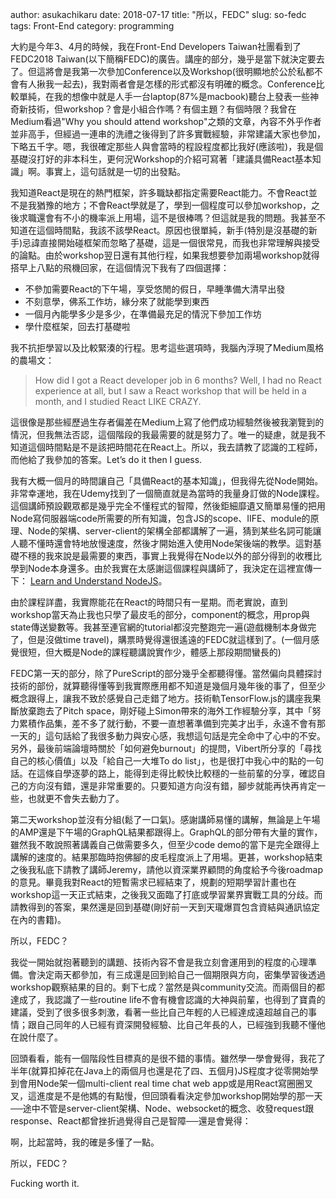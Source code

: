 author: asukachikaru
date: 2018-07-17
title: "所以，FEDC"
slug: so-fedc
tags: Front-End
category: programming

大約是今年3、4月的時候，我在Front-End Developers Taiwan社團看到了FEDC2018 Taiwan(以下簡稱FEDC)的廣告。講座的部分，幾乎是當下就決定要去了。但這將會是我第一次參加Conference以及Workshop(很明顯地於公於私都不會有人揪我一起去)，我對兩者會是怎樣的形式都沒有明確的概念。Conference比較單純，在我的想像中就是人手一台laptop(87%是macbook)聽台上發表一些神奇新技術，但workshop？會是小組合作嗎？有個主題？有個時限？我曾在Medium看過"Why you should attend workshop"之類的文章，內容不外乎作者並非高手，但經過一連串的洗禮之後得到了許多實戰經驗，非常建議大家也參加，下略五千字。嗯，我很確定那些人與會當時的程設程度都比我好(應該啦)，我是個基礎沒打好的非本科生，更何況Workshop的介紹可寫著「建議具備React基本知識」啊。事實上，這句話就是一切的出發點。

我知道React是現在的熱門框架，許多職缺都指定需要React能力。不會React並不是我猶豫的地方；不會React學就是了，學到一個程度可以參加workshop，之後求職還會有不小的機率派上用場，這不是很棒嗎？但這就是我的問題。我甚至不知道在這個時間點，我該不該學React。原因也很單純，新手(特別是沒基礎的新手)忌諱直接開始碰框架而忽略了基礎，這是一個很常見，而我也非常理解與接受的論點。由於workshop翌日還有其他行程，如果我想要參加兩場workshop就得搭早上八點的飛機回家，在這個情況下我有了四個選擇：

* 不參加需要React的下午場，享受悠閒的假日，早睡準備大清早出發
* 不刻意學，佛系工作坊，緣分來了就能學到東西
* 一個月內能學多少是多少，在準備最充足的情況下參加工作坊
* 學什麼框架，回去打基礎啦

我不抗拒學習以及比較緊湊的行程。思考這些選項時，我腦內浮現了Medium風格的農場文：
> How did I got a React developer job in 6 months? Well, I had no React experience at all, but I saw a React workshop that will be held in a month, and I studied React LIKE CRAZY. 

這很像是那些經歷過生存者偏差在Medium上寫了他們成功經驗然後被我瀏覽到的情況，但我無法否認，這個階段的我最需要的就是努力了。唯一的疑慮，就是我不知道這個時間點是不是該把時間花在React上。所以，我去請教了認識的工程師，而他給了我參加的答案。Let’s do it then I guess.

我有大概一個月的時間讓自己「具備React的基本知識」，但我得先從Node開始。非常幸運地，我在Udemy找到了一個簡直就是為當時的我量身訂做的Node課程。這個講師預設觀眾都是幾乎完全不懂程式的智障，然後鉅細靡遺又簡單易懂的把用Node寫伺服器端code所需要的所有知識，包含JS的scope、IIFE、module的原理、Node的架構、server-client的架構全部都講解了一遍，猜到某些名詞可能讓人聽不懂時還會特地放慢速度，然後才開始進入使用Node架後端的教學。這對基礎不穩的我來說是最需要的東西，事實上我覺得在Node以外的部分得到的收穫比學到Node本身還多。由於我實在太感謝這個課程與講師了，我決定在這裡宣傳一下： [Learn and Understand NodeJS](https://www.udemy.com/understand-nodejs/)。

由於課程詳盡，我實際能花在React的時間只有一星期。而老實說，直到workshop當天為止我也只學了最皮毛的部分，component的概念，用prop與state傳送變數等。我甚至連官網的tutorial都沒完整跑完一遍(遊戲機制本身做完了，但是沒做time travel)，購票時覺得還很遙遠的FEDC就這樣到了。(一個月感覺很短，但大概是Node的課程聽講說實作少，體感上那段期間蠻長的)

FEDC第一天的部分，除了PureScript的部分幾乎全都聽得懂。當然偏向具體探討技術的部份，就算聽得懂等到我實際應用都不知道是幾個月幾年後的事了，但至少概念跟得上，讓我不致於感覺自己走錯了地方。技術軌TensorFlow.js的講座我果斷放棄跑去了Pitch space，剛好碰上Simon帶來的海外工作經驗分享，其中「努力累積作品集，差不多了就行動，不要一直想著準備到完美才出手，永遠不會有那一天的」這句話給了我很多動力與安心感，我想這句話是完全命中了心中的不安。另外，最後前端論壇時關於「如何避免burnout」的提問，Vibert所分享的「尋找自己的核心價值」以及「給自己一大堆To do list」，也是很打中我心中的點的一句話。在這條自學逐夢的路上，能得到走得比較快比較穩的一些前輩的分享，確認自己的方向沒有錯，還是非常重要的。只要知道方向沒有錯，腳步就能再快再肯定一些，也就更不會失去動力了。

第二天workshop並沒有分組(鬆了一口氣)。感謝講師易懂的講解，無論是上午場的AMP還是下午場的GraphQL結果都跟得上。GraphQL的部分帶有大量的實作，雖然我不敢說照著講義自己做需要多久，但至少code demo的當下是完全跟得上講解的速度的。結果那臨時抱佛腳的皮毛程度派上了用場。更甚，workshop結束之後我私底下請教了講師Jeremy，請他以資深業界顧問的角度給予今後roadmap的意見。畢竟我對React的短暫需求已經結束了，規劃的短期學習計畫也在workshop這一天正式結束，之後我又面臨了打底或學習業界實戰工具的分歧。而請教得到的答案，果然還是回到基礎(剛好前一天到天瓏爆買包含資結與通訊協定在內的書籍)。

所以，FEDC？

我從一開始就抱著聽到的講題、技術內容不會是我立刻會運用到的程度的心理準備。會決定兩天都參加，有三成還是回到給自己一個期限與方向，密集學習後透過workshop觀察結果的目的。剩下七成？當然是與community交流。而兩個目的都達成了，我認識了一些routine life不會有機會認識的大神與前輩，也得到了寶貴的建議，受到了很多很多刺激，看著一些比自己年輕的人已經達成遠超越自己的事情；跟自己同年的人已經有資深開發經驗、比自己年長的人，已經強到我聽不懂他在說什麼了。

回頭看看，能有一個階段性目標真的是很不錯的事情。雖然學一學會覺得，我花了半年(就算扣掉花在Java上的兩個月也還是花了四、五個月)JS程度才從零開始學到會用Node架一個multi-client real time chat web app或是用React寫圈圈叉叉，這進度是不是他媽的有點慢，但回頭看看決定參加workshop開始學的那一天──途中不管是server-client架構、Node、websocket的概念、收發request跟response、React都曾挫折過覺得自己是智障──還是會覺得：

啊，比起當時，我的確是多懂了一點。

所以，FEDC？

Fucking worth it. 